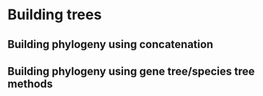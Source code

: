 # Building trees

## Building phylogeny using concatenation

## Building phylogeny using gene tree/species tree methods
